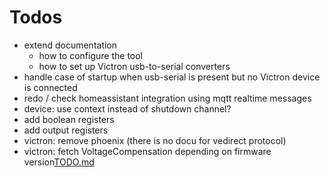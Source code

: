 # Todos
- extend documentation
  - how to configure the tool
  - how to set up Victron usb-to-serial converters
- handle case of startup when usb-serial is present but no Victron device is connected
- redo / check homeassistant integration using mqtt realtime messages
- device: use context instead of shutdown channel?
- add boolean registers
- add output registers
- victron: remove phoenix (there is no docu for vedirect protocol)
- victron: fetch VoltageCompensation depending on firmware version[TODO.md](TODO.md)